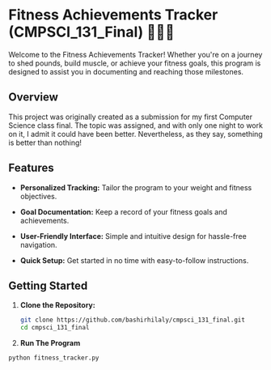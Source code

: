 # Fitness Achievements Tracker (CMPSCI_131_Final) 🏋️‍♂️💪

Welcome to the Fitness Achievements Tracker! Whether you're on a journey to shed pounds, build muscle, or achieve your fitness goals, this program is designed to assist you in documenting and reaching those milestones. 

## Overview

This project was originally created as a submission for my first Computer Science class final. The topic was assigned, and with only one night to work on it, I admit it could have been better. Nevertheless, as they say, something is better than nothing!

## Features

- **Personalized Tracking:** Tailor the program to your weight and fitness objectives.
  
- **Goal Documentation:** Keep a record of your fitness goals and achievements.
  
- **User-Friendly Interface:** Simple and intuitive design for hassle-free navigation.
  
- **Quick Setup:** Get started in no time with easy-to-follow instructions.

## Getting Started

1. **Clone the Repository:**
   ```bash
   git clone https://github.com/bashirhilaly/cmpsci_131_final.git
   cd cmpsci_131_final

2. **Run The Program**
  ```bash
  python fitness_tracker.py
